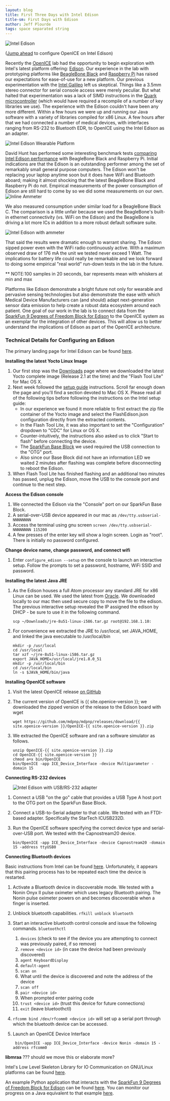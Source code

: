 ```yaml
---
layout: blog
title: First Three Days with Intel Edison
title-sm: First Days with Edison
author: Jeff Plourde
tags: space separated string
---
```



<img alt="Intel Edison" src="{{ site.url }}/assets/inteledison.jpg" style="max-width:100%;">

([Jump ahead](#details) to configure OpenICE on Intel Edison)

Recently the [OpenICE](https://www.openice.info) lab had the opportunity to begin exploration with Intel's latest platform offering: [Edison](https://www-ssl.intel.com/content/www/us/en/do-it-yourself/edison.html).  Our experience in the lab with prototyping platforms like [BeagleBone Black](http://beagleboard.org/black) and [Raspberry Pi](https://www.raspberrypi.org) has raised our expectations for ease-of-use for a new platform.  Our previous experimentation with the [Intel Galileo](https://www-ssl.intel.com/content/www/us/en/do-it-yourself/galileo-maker-quark-board.html) left us skeptical.  Things like a 3.5mm stereo connector for serial console access were merely peculiar.  But what halted that experimentation was a lack of SIMD instructions in the [Quark microcontroller](https://en.wikipedia.org/wiki/Intel_Quark) (which would have required a recompile of a number of key libraries we use).  The experience with the Edison couldn't have been any more different.  <!--endExcerpt-->Within a few hours we were up and running our Java software with a variety of libraries compiled for x86 Linux.  A few hours after that we had connected a number of medical devices, with interfaces ranging from RS-232 to Bluetooth EDR, to OpenICE using the Intel Edison as an adapter.

<img alt="Intel Edison Wearable Platform" src="{{ site.url }}/assets/edison-cover.jpg" style="max-width:100%;">


David Hunt has performed some interesting benchmark tests [comparing Intel Edison performance](http://www.davidhunt.ie/raspberry-pi-beaglebone-black-intel-edison-benchmarked/) with BeagleBone Black and Raspberry Pi.  Initial indications are that the Edison is an outstanding performer among the set of remarkably small general purpose computers.  The Edison won't be replacing your laptop anytime soon but it does have WiFi and Bluetooth aboard; making it almost shocking that the latest BeagleBone Black and Raspberry Pi do not.  Empirical measurements of the power consumption of Edison are still hard to come by so we did some measurements on our own.  
<img alt="Inline Ammeter" src="{{ site.url }}/assets/testing-inline.jpg" style="max-width:100%;">

We also measured consumption under similar load for a BeagleBone Black C.  The comparison is a little unfair because we used the BeagleBone's built-in ethernet connectivity (vs. WiFi on the Edison) and the BeagleBone is driving a lot more ICs in addition to a more robust default software suite.  

<img alt="Intel Edison with ammeter" src="{{ site.url }}/assets/edison-ammeter.jpg" style="max-width:100%;">

That said the results were dramatic enough to warrant sharing.  The Edison sipped power even with the WiFi radio continuously active.  With a maximum observed draw of 176 mA the unit we tested never exceed 1 Watt.  The implications for battery life could really be remarkable and we look forward to doing some empirical "real world" run-down tests in the lab in the future.

<div id="charts">
</div>
** NOTE:100 samples in 20 seconds, bar represents mean with whiskers at min and max

Platforms like Edison demonstrate a bright future not only for wearable and pervasive sensing technologies but also demonstrate the ease with which Medical Device Manufacturers can (and should) adapt next-generation sensor data emission to help create a robust data ecosystem around each patient.  One goal of our work in the lab is to connect data from the [SparkFun 9 Degrees of Freedom Block for Edison](https://www.sparkfun.com/products/13033) to the OpenICE system as an exemplar for the integration of other devices.  This will allow us to better understand the implications of Edison as part of the OpenICE architecture.

### <span id="details">__Technical Details for Configuring an Edison__</span> ###

The primary landing page for Intel Edison can be found [here](https://software.intel.com/en-us/iot/hardware/edison).

__Installing the latest Yocto Linux Image__

1.  Our first stop was the [Downloads](https://software.intel.com/en-us/iot/hardware/edison/downloads) page where we downloaded the latest Yocto complete image (Release 2.1 at the time) and the "Flash Tool Lite" for Mac OS X. 
1.  Next week followed the [setup guide](https://software.intel.com/en-us/articles/flash-tool-lite-user-manual) instructions.  Scroll far enough down the page and you'll find a section devoted to Mac OS X. Please read all of the following tips before following the instructions on the Intel setup guide:
    *  In our experience we found it more reliable to first extract the zip file container of the Yocto image and select the FlashEdison.json configuration directly from the extracted contents.
    *  In the Flash Tool Lite, it was also important to set the "Configuration" dropdown to "CDC" for Linux or OS X.
    *  Counter-intuitively, the instructions also asked us to click "Start to flash" before connecting the device.
    *  The [SparkFun Base Block](https://www.sparkfun.com/products/13045) we used required the USB connection to the "OTG" port.
    *  Also since our Base Block did not have an information LED we waited 2 minutes after flashing was complete before disconnecting to reboot the Edison.
1.  When Flash Tool Lite has finished flashing and an additional two minutes has passed, unplug the Edison, move the USB to the console port and continue to the next step.

__Access the Edison console__

1.  We connected the Edison via the "Console" port on our SparkFun Base Block.
1.  A serial-over-USB device appeared in our mac as  `/dev/tty.usbserial-NNNNNNNN`
1.  Access the terminal using gnu screen `screen /dev/tty.usbserial-NNNNNNNN 115200`
1.  A few presses of the enter key will show a login screen.  Login as "root".  There is initially no password configured.

__Change device name, change password, and connect wifi__

1. Enter `configure_edison --setup` on the console to launch an interactive setup. Follow the prompts to set a password, hostname, WiFi SSID and password.

__Installing the latest Java JRE__

1.  As the Edison houses a full Atom processor any standard JRE for x86 Linux can be used.  We used the latest from [Oracle](http://www.oracle.com/technetwork/java/javase/downloads/jre8-downloads-2133155.html).  We downloaded locally to our mac then used secure copy to move the file to the edison.  The previous interactive setup revealed the IP assigned the edison by DHCP - be sure to use it in the following command.

    `scp ~/Downloads/jre-8u51-linux-i586.tar.gz root@192.168.1.10:`

2.  For convenience we extracted the JRE to /usr/local, set JAVA_HOME, and linked the java executable to /usr/local/bin

        mkdir -p /usr/local
        cd /usr/local
        tar xzf ~/jre-8u51-linux-i586.tar.gz
        export JAVA_HOME=/usr/local/jre1.8.0_51
        mkdir -p /usr/local/bin
        cd /usr/local/bin
        ln -s $JAVA_HOME/bin/java

__Installing OpenICE software__

1.  Visit the latest OpenICE release [on GitHub](https://github.com/mdpnp/mdpnp/releases/latest)
1.  The current version of OpenICE is {{ site.openice-version }}; we downloaded the zipped version of the release to the Edison board with wget

        wget https://github.com/mdpnp/mdpnp/releases/download/{{ site.openice-version }}/OpenICE-{{ site.openice-version }}.zip

1.  We extracted the OpenICE software and ran a software simulator as follows.

        unzip OpenICE-{{ site.openice-version }}.zip
        cd OpenICE-{{ site.openice-version }}
        chmod a+x bin/OpenICE
        bin/OpenICE -app ICE_Device_Interface -device Multiparameter -domain 15

__Connecting RS-232 devices__

<ul><img alt="Intel Edison with USB/RS-232 adapter" src="{{ site.url }}/assets/edison-serial.jpg" style="max-width:100%;"></ul>

1.  Connect a USB "on the go" cable that provides a USB Type A host port to the OTG port on the SparkFun Base Block.
1.  Connect a USB-to-Serial adapter to that cable.  We tested with an FTDI-based adapter.  Specifically the StarTech ICUSB232D.
1.  Run the OpenICE software specifying the correct device type and serial-over-USB port.  We tested with the Capnostream20 device.

        bin/OpenICE -app ICE_Device_Interface -device Capnostream20 -domain 15 -address ttyUSB0

__Connecting Bluetooth devices__

Basic instructions from Intel can be found [here](https://software.intel.com/en-us/articles/intel-edison-board-getting-started-with-bluetooth). Unfortunately, it appears that this pairing process has to be repeated each time the device is restarted.

1.  Activate a Bluetooth device in discoverable mode.  We tested with a Nonin Onyx II pulse oximeter which uses legacy Bluetooth pairing. The Nonin pulse oximeter powers on and becomes discoverable when a finger is inserted.
1.  Unblock bluetooth capabilities. `rfkill unblock bluetooth`
1.  Start an interactive bluetooth control console and issue the following commands. `bluetoothctl`
    1.  `devices` (check to see if the device you are attempting to connect was previously paired, if so remove)
    1.  `remove <device id>` (in case the device had been previously discovered)
    1.  `agent KeyboardDisplay`
    1.  `default-agent`
    1.  `scan on`
    1.  What until the device is discovered and note the address of the device
    1.  `scan off`
    1.  `pair <device id>`
    1.  When prompted enter pairing code
    1.  `trust <device id>` (trust this device for future connections)
    1.  `exit` (leave bluetoothctl)
1.  `rfcomm bind /dev/rfcomm0 <device id>` will set up a serial port through which the bluetooth device can be accessed.
1. Launch an OpenICE Device Interface

        bin/OpenICE -app ICE_Device_Interface -device Nonin -domain 15 -address rfcomm0

__libmraa__ ??? should we move this or elaborate more?

Intel's Low Level Skeleton Library for IO Communication on GNU/Linux platforms can be found [here](https://github.com/intel-iot-devkit/mraa).

An example Python application that interacts with the [SparkFun 9 Degrees of Freedom Block for Edison](https://www.sparkfun.com/products/13033) can be found [here](https://github.com/smoyerman/9dofBlock).  You can monitor our progress on a Java equivalent to that example [here](https://github.com/jeffplourde/9dofBlockJava).


<style>

.chart {
    
}

.chart text {
  fill: white;
  /*font: 10px sans-serif;*/
  text-anchor: middle;
}

.chart rect {
    fill: steelblue;
    stroke: none;
}

rect text {
    font: 10px sans-serif;
}

.axis {
  /*font: 10px sans-serif;*/
}

#charts {
    /*height: 500px;*/
}

.axis path,
.axis line {
  fill: none;
  stroke: #000;
  shape-rendering: crispEdges;
}

.axis text {
    fill: black;
}

</style>
<script src="https://cdnjs.cloudflare.com/ajax/libs/d3/3.5.5/d3.min.js"></script>




<script>
var margin = {top: 30, right: 30, bottom: 70, left: 50};
var barWidth = 100,
    height = 400 - margin.top - margin.bottom;



d3.json('{{ site.url }}/assets/intel-edison-power-consumption.json', function(err, data) {
    if(err) {
        console.warn(err);
    } else {
        for(var i = 0; i < data.length; i++) {

            var y = d3.scale.linear().domain([0,550]).range([height+margin.top,0+margin.top]);
            var yAxis = d3.svg.axis()
            .scale(y)
            .orient("left");

            var svg = d3.select("#charts").append("svg")
                .attr("width", barWidth * 2 + margin.left + margin.right)
                .attr("height", height + margin.top + margin.bottom)
                .attr("class", "chart")
                .attr("id", "chart"+i)
                .append("g")
                .attr("transform", "translate("+margin.left+","+margin.top+")");

            svg.append("text")
              .attr("x", 0)
              .attr("y", 6)
              .attr("dy", ".71em")
              .style("text-anchor", "start")
              .style("fill", "black")
              .text(data[i].name);

            var bar = svg
                .selectAll("g")
                .data([data[i].bbb, data[i].edison])
                .enter().append("g")
                    .attr('transform', function(d, i) { 
                        var s = "translate(" + (2+ i * barWidth) + ","+margin.top+")";
                        return s; 

                    });

            bar.append("rect")
                .attr("y", function(d) { return y(d.avg) - margin.top; })
                .attr("x", barWidth/4)
                .attr("width", barWidth/2)
                .attr("height", function(d) { return margin.top+height - y(d.avg);});
            bar.append("line")
                .style("stroke", "black")
                .attr("y1", function(d) { return y(d.max) - margin.top; })
                .attr("x1", barWidth/4)
                .attr("y2", function(d) { return y(d.max) - margin.top; })
                .attr("x2", barWidth/4+barWidth/2);

            bar.append("line")
                .style("stroke", "black")
                .attr("y1", function(d) { return y(d.min) - margin.top; })
                .attr("x1", barWidth/4)
                .attr("y2", function(d) { return y(d.min) - margin.top; })
                .attr("x2", barWidth/4+barWidth/2);                

            bar.append("line")
                .style("stroke", "black")
                .attr("y1", function(d) { return y(d.min) - margin.top; })
                .attr("x1", barWidth/2)
                .attr("y2", function(d) { return y(d.max) - margin.top; })
                .attr("x2", barWidth/2);                     
        
            bar.append("text")
                .style("text-anchor", "middle")
                .style("fill", "black")
                .attr("x", barWidth / 2)
                .attr("y", height + 4)
                .attr("dy", ".75em")
                .text(function(d,i) {
                    if(i == 0) { 
                        return "Beaglebone";
                    } else {
                        return "Edison";
                    }
                });

            svg.append("g")
                    .attr("class", "y axis")
                    .call(yAxis)
                .append("text")
                    .attr("x", -height/2-margin.top)
                    .attr("y", -50)
                    .attr("dy", ".71em")
                    .attr("transform", "rotate(-90)")
                    .style("text-anchor", "middle")
                    .style("font-size", "16px")
                    .style("fill", "black")
                    .text("mA");
        }
    }
});

</script>

